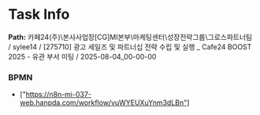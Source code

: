 # Task Info

**Path:** 카페24(주)\본사사업장\[CG]MI본부\마케팅센터\성장전략그룹\그로스파트너팀 / sylee14 / [275710] 광고 세일즈 및 파트너십 전략 수립 및 실행 _ Cafe24 BOOST 2025 - 유관 부서 미팅 / 2025-08-04_00-00-00

### BPMN
- ["https://n8n-mi-037-web.hanpda.com/workflow/vuWYEUXuYnm3dLBn"]

